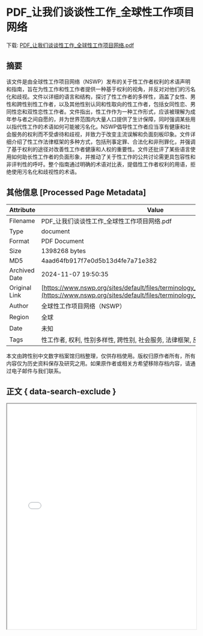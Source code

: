 # PDF_让我们谈谈性工作_全球性工作项目网络

<!-- tcd_download_link -->
下载: <a href="PDF_让我们谈谈性工作_全球性工作项目网络.pdf" download>PDF_让我们谈谈性工作_全球性工作项目网络.pdf</a>
<!-- tcd_download_link_end -->

## 摘要

<!-- tcd_abstract -->
该文件是由全球性工作项目网络（NSWP）发布的关于性工作者权利的术语声明和指南，旨在为性工作和性工作者提供一种基于权利的视角，并反对对他们的污名化和歧视。文件以详细的语言和结构，探讨了性工作者的多样性，涵盖了女性、男性和跨性别性工作者，以及其他性别认同和性取向的性工作者，包括女同性恋、男同性恋和双性恋性工作者。文件指出，性工作作为一种工作形式，应该被理解为成年参与者之间自愿的，并为世界范围内大量人口提供了生计保障，同时强调某些用以指代性工作的术语如何可能被污名化。NSWP倡导性工作者应当享有健康和社会服务的权利而不受虐待和歧视，并致力于改变主流误解和负面刻板印象。文件详细介绍了性工作法律框架的多种方式，包括刑事定罪、合法化和非刑罪化，并强调了基于权利的途径对改善性工作者健康和人权的重要性。文件还批评了某些语言使用如何助长性工作者的负面形象，并推动了关于性工作的公共讨论需更具包容性和非评判性的呼吁。整个指南通过明确的术语对比表，提倡性工作者权利的用语，拒绝使用污名化和歧视性的术语。

<!-- tcd_abstract_end -->

## 其他信息 [Processed Page Metadata]

| Attribute       | Value                                  |
|-----------------|----------------------------------------|
| Filename        | PDF_让我们谈谈性工作_全球性工作项目网络.pdf                             |
| Type            | document                                 |
| Format          | PDF Document                               |
| Size            | 1398268 bytes                           |
| MD5             | 4aad64fb917f7e0d5b13d4fe7a71e382                                  |
| Archived Date   | 2024-11-07 19:50:35                             |
| Original Link   | [https://www.nswp.org/sites/default/files/terminology_guide_chinese_prf02.pdf](https://www.nswp.org/sites/default/files/terminology_guide_chinese_prf02.pdf)                         |
| Author          | 全球性工作项目网络（NSWP）                               |
| Region          | 全球                               |
| Date            | 未知                                 |
| Tags            | 性工作者, 权利, 性别多样性, 跨性别, 社会服务, 法律框架, 反污名化                                 |

本文由跨性别中文数字档案馆归档整理，仅供存档使用。版权归原作者所有，所有内容仅为历史资料保存及研究之用。如果原作者或相关方希望移除存档内容，请通过电子邮件与我们联系。

## 正文 { data-search-exclude }

<!-- tcd_main_text -->
<iframe src="../PDF_让我们谈谈性工作_全球性工作项目网络.pdf" width="100%" height="600px">
    <p>无法显示PDF，请下载查看。</p>
</iframe>
<!-- tcd_main_text_end -->

